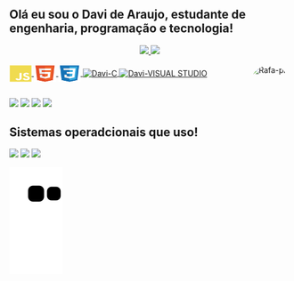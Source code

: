 ## Olá eu sou o Davi de Araujo, estudante de engenharia, programação e tecnologia!
<div align="center">
  <a href="https://github.com/daviaraujobr">
  <img height="180em" src="https://github-readme-stats.vercel.app/api?username=daviaraujobr&show_icons=true&theme=dracula&include_all_commits=true&count_private=true"/>
  <img height="180em" src="https://github-readme-stats.vercel.app/api/top-langs/?username=daviaraujobr&layout=compact&langs_count=7&theme=dracula"/>
</div>
<div style="display: inline_block"><br>
  <img align="center" alt="Davi-Js" height="30" width="40" src="https://raw.githubusercontent.com/devicons/devicon/master/icons/javascript/javascript-plain.svg">
  <img align="center" alt="Davi-HTML" height="30" width="40" src="https://raw.githubusercontent.com/devicons/devicon/master/icons/html5/html5-original.svg">
  <img align="center" alt="Davi-CSS" height="30" width="40" src="https://raw.githubusercontent.com/devicons/devicon/master/icons/css3/css3-original.svg">
  <img align="center" alt="Davi-C" height="30" width="40" src="https://cdn.jsdelivr.net/gh/devicons/devicon/icons/c/c-original.svg" />
  <img align="center" alt="Davi-VISUAL STUDIO" height="30" width="40" src="https://cdn.jsdelivr.net/gh/devicons/devicon/icons/visualstudio/visualstudio-plain.svg" />
  <img align="right" alt="Rafa-pic" height="150" style="border-radius:50px;" src="https://media.discordapp.net/attachments/639956127056134178/890373478988013628/Publicacoes_Instagram_1_1.png?width=676&height=676">
</div>
  
  ##
 
<div> 
  <a href="https://www.instagram.com/daviaraujo_zs/" target="_blank"><img src="https://img.shields.io/badge/-Instagram-%23E4405F?style=for-the-badge&logo=instagram&logoColor=white" target="_blank"></a>  
 <a href="https://discord.gg/J E A N M#2227" target="_blank"><img src="https://img.shields.io/badge/Discord-7289DA?style=for-the-badge&logo=discord&logoColor=white" target="_blank"></a> 
  <a href = "mailto:daviaraujobr@gmail.com"><img src="https://img.shields.io/badge/-Gmail-%23333?style=for-the-badge&logo=gmail&logoColor=white" target="_blank"></a>
  <a href="https://www.linkedin.com/in/davi-de-araujo-5b3942212/" target="_blank"><img src="https://img.shields.io/badge/-LinkedIn-%230077B5?style=for-the-badge&logo=linkedin&logoColor=white" target="_blank"></a>
  
  ## Sistemas operadcionais que uso!
  <div>
  <a href="https://www.microsoft.com/pt-br/windows/?r=1" target="_blank"><img src="https://img.shields.io/badge/Windows-0078D6?style=for-the-badge&logo=windows&logoColor=white"></a>
    <a href="https://www.apple.com/br/" target="_blank"><img src="https://img.shields.io/badge/mac%20os-000000?style=for-the-badge&logo=apple&logoColor=white"></a>
    <a href="https://www.apple.com/br/ios/ios-15/" target="_blank"><img src="https://img.shields.io/badge/iOS-000000?style=for-the-badge&logo=ios&logoColor=white"</a>
  </div>
 
  ![Snake animation](https://github.com/rafaballerini/rafaballerini/blob/output/github-contribution-grid-snake.svg)
 
</div>
